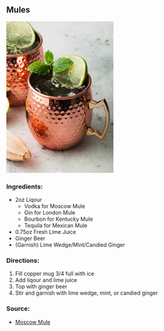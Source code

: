 ## Mules

<img src="../Images/moscow-mule-ginger-beer-2.jpg" alt="Moscow Mule" height="400">

### Ingredients:

* 2oz Liqour
    * Vodka for Moscow Mule
    * Gin for London Mule
    * Bourbon for Kentucky Mule
    * Tequila for Mexican Mule
* 0.75oz Fresh Lime Juice
* Ginger Beer
* (Garnish) Lime Wedge/Mint/Candied Ginger

### Directions:
1. Fill copper mug 3/4 full with ice
2. Add liqour and lime juice
3. Top with ginger beer
4. Stir and garnish with lime wedge, mint, or candied ginger

### Source:
* [Moscow Mule](https://www.liquor.com/recipes/moscow-mule/)